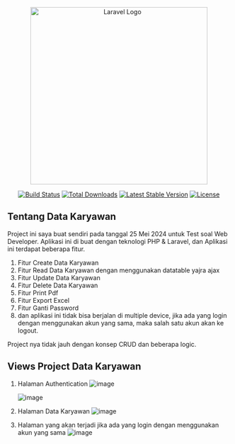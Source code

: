 <p align="center"><a href="https://laravel.com" target="_blank"><img src="https://raw.githubusercontent.com/laravel/art/master/logo-lockup/5%20SVG/2%20CMYK/1%20Full%20Color/laravel-logolockup-cmyk-red.svg" width="400" alt="Laravel Logo"></a></p>

<p align="center">
<a href="https://github.com/laravel/framework/actions"><img src="https://github.com/laravel/framework/workflows/tests/badge.svg" alt="Build Status"></a>
<a href="https://packagist.org/packages/laravel/framework"><img src="https://img.shields.io/packagist/dt/laravel/framework" alt="Total Downloads"></a>
<a href="https://packagist.org/packages/laravel/framework"><img src="https://img.shields.io/packagist/v/laravel/framework" alt="Latest Stable Version"></a>
<a href="https://packagist.org/packages/laravel/framework"><img src="https://img.shields.io/packagist/l/laravel/framework" alt="License"></a>
</p>

## Tentang Data Karyawan

Project ini saya buat sendiri pada tanggal 25 Mei 2024 untuk Test soal Web Developer. Aplikasi ini di buat dengan teknologi PHP & Laravel, dan Aplikasi ini terdapat beberapa fitur.
1. Fitur Create Data Karyawan
2. Fitur Read Data Karyawan dengan menggunakan datatable yajra ajax
3. Fitur Update Data Karyawan
4. Fitur Delete Data Karyawan
5. Fitur Print Pdf
6. Fitur Export Excel
7. Fitur Ganti Password
8. dan aplikasi ini tidak bisa berjalan di multiple device, jika ada yang login dengan menggunakan akun yang sama, maka salah satu akun akan ke logout.

Project nya tidak jauh dengan konsep CRUD dan beberapa logic.

## Views Project Data Karyawan

1. Halaman Authentication
   ![image](https://github.com/radenraflyy/data-karyawan-test-webdev/assets/91299350/22dd2dc1-f7ce-4bb5-bc71-78fa9262acde)

   ![image](https://github.com/radenraflyy/data-karyawan-test-webdev/assets/91299350/eddb863b-e1bd-40cc-881c-6c2019ca6ed0)

   

3. Halaman Data Karyawan
    ![image](https://github.com/radenraflyy/data-karyawan-test-webdev/assets/91299350/6fef8b43-5cd8-4974-8e09-d4ef00ed72fb)

   

5. Halaman yang akan terjadi jika ada yang login dengan menggunakan akun yang sama
   ![image](https://github.com/radenraflyy/data-karyawan-test-webdev/assets/91299350/9c59e095-1df2-4206-bdfe-6efd726125d9)
 



